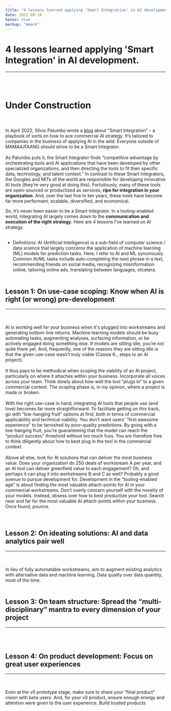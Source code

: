 ```yaml
---
title: "4 lessons learned applying 'Smart Integration' in AI development."
date: 2022-08-10
katex: true
markup: "mmark"
---
```


# 4 lessons learned applying 'Smart Integration' in AI development.
---
<br><br>
# **Under Construction**
<br><br>
In April 2022, Silvio Palumbo wrote a <a target="_blank" rel="noopener noreferrer" href="https://medium.com/bcggamma/smart-integration-four-levels-of-ai-maturity-and-why-its-ok-to-be-at-level-3-2af0c94c9614">blog</a> about “Smart Integration” – a playbook of sorts on how to ace commercial AI strategy. It’s tailored to companies in the business of applying AI in the wild. Everyone outside of MAMAA/FAANG should strive to be a Smart Integrator.
<br><br>
As Palumbo puts it, the Smart Integrator finds “competitive advantage by orchestrating tools and AI applications that have been developed by other specialized organizations, and then directing the tools to fit their specific data, technology, and talent context.” In contrast to these Smart Integrators, the Googles and MITs of the world are responsible for developing innovative AI tools (they’re very good at doing this). Fortuitously, many of these tools are open-sourced or productized as services, **ripe for integration in your organization**. And, over the last five to ten years, these tools have become far more performant, scalable, diversified, and economical. 

So, it’s never been easier to be a Smart Integrator. In a tooling-enabled world, integrating AI largely comes down to the **communication and execution of the right strategy**. Here are 4 lessons I’ve learned on AI strategy. 
<br><br>
* Definitions: AI (Artificial Intelligence) is a sub-field of computer science / data science that largely concerns the application of machine learning (ML) models for prediction tasks. Here, I refer to AI and ML synomously. Common AI/ML tasks include auto-completing the next phrase in a text, recommending friends on social media, recognizing misinformation online, tailoring online ads, translating between languages, etcetera.
<br><br>
## Lesson 1: On use-case scoping: Know when AI is right (or wrong) pre-development
---
<br><br>
AI is working well for your business when it's plugged into workstreams and generating bottom-line returns. Machine learning models should be busy automating tasks, augmenting analyses, surfacing information, or be actively engaged doing something else. If models are sitting idle, you’re not quite there yet. And, frequently, one of the reasons they are sitting idle is that the given use-case wasn’t truly viable (Cassie K., steps to an AI project).
<br><br>
It thus pays to be methodical when scoping the viability of an AI project, particularly on where it attaches within your business. Incorporate all voices across your team. Think slowly about how well the tool “plugs in” to a given commercial context. The scoping phase is, in my opinion, where a project is made or broken. 
<br><br>
With the right use-case in hand, integrating AI tools that people use (and love) becomes far more straightforward. To facilitate getting on this track, go with “low-hanging fruit” options at first, both in terms of commercial applicability and technical viability. You don't want users’ “first awesome experience” to be tarnished by poor-quality predictions. By going with a low-hanging fruit, you’re guaranteeing that the model can reach the “product success” threshold without too much fuss. You are therefore free to think diligently about how to best plug in the tool in the commercial context. 
<br><br>
Above all else, look for AI solutions that can deliver the most business value. Does your organization do 250 deals of workstream A per year, and an AI tool can deliver greenfield value to each engagement? Oh, and perhaps it can plug it into workstreams B and C as well? Probably a good avenue to pursue development for. Development in the “tooling-enabled age” is about finding the most valuable attach-points for AI in your commercial workstreams. Don’t overly concern yourself with the novelty of your models. Instead, obsess over how to best productize your tool. Search near and far for the most valuable AI attach-points within your business. Once found, pounce.  
<br><br>
## Lesson 2: On ideating solutions: AI and data analytics pair well
---
<br><br>
In lieu of fully automatable workstreams, aim to augment existing analytics with alternative data and machine learning. Data quality over data quantity, most of the time.
<br><br>
## Lesson 3: On team structure: Spread the “multi-disciplinary” mantra to every dimension of your project
---
<br><br>
## Lesson 4: On product development: Focus on great user experiences
---
<br><br>
Even at the v0 prototype stage, make sure to share your “final product” vision with beta users. And, for your v0 product, ensure enough energy and attention were given to the user experience. Build trusted products
